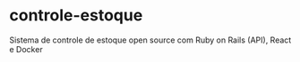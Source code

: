 # controle-estoque
Sistema de controle de estoque open source com Ruby on Rails (API), React e Docker
